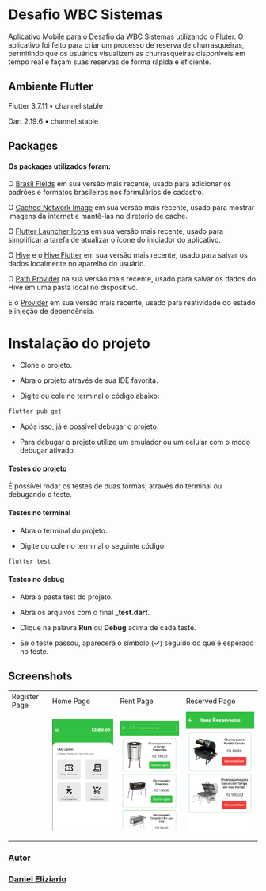# Desafio WBC Sistemas

Aplicativo Mobile para o Desafio da WBC Sistemas utilizando o Fluter. O aplicativo foi feito para criar um processo de reserva de churrasqueiras, permitindo que os usuários visualizem as churrasqueiras disponíveis em tempo real e façam suas reservas de forma rápida e eficiente.


## Ambiente Flutter

Flutter 3.7.11 • channel stable

Dart 2.19.6 • channel stable


## Packages

#### Os packages utilizados foram:

O [Brasil Fields](https://pub.dev/packages/brasil_fields) em sua versão mais recente, usado para adicionar os padrões e formatos brasileiros nos formulários de cadastro.

O [Cached Network Image](https://pub.dev/packages/cached_network_image) em sua versão mais recente, usado para mostrar imagens da internet e mantê-las no diretório de cache.

O [Flutter Launcher Icons](https://pub.dev/packages/flutter_launcher_icons) em sua versão mais recente, usado para simplificar a tarefa de atualizar o ícone do iniciador do aplicativo.

O [Hive](https://pub.dev/packages/hive) e o [Hive Flutter](https://pub.dev/packages/hive_flutter) em sua versão mais recente, usado para salvar os dados localmente no aparelho do usuário.

O [Path Provider](https://pub.dev/packages/path_provider) na sua versão mais recente, usado para salvar os dados do Hive em uma pasta local no dispositivo.

E o [Provider](https://pub.dev/packages/provider) em sua versão mais recente, usado para reatividade do estado e injeção de dependência.


# Instalação do projeto

* Clone o projeto.

* Abra o projeto através de sua IDE favorita.

* Digite ou cole no terminal o código abaixo:

```bash
flutter pub get
```
* Após isso, já é possível debugar o projeto.

* Para debugar o projeto utilize um emulador ou um celular com o modo debugar ativado.

#### Testes do projeto

É possível rodar os testes de duas formas, através do terminal ou debugando o teste.

#### Testes no terminal

* Abra o terminal do projeto.

* Digite ou cole no terminal o seguinte código:

```bash
flutter test
```

#### Testes no debug

* Abra a pasta test do projeto.

* Abra os arquivos com o final ___test.dart__.

* Clique na palavra __Run__ ou __Debug__ acima de cada teste.

* Se o teste passou, aparecerá o símbolo (__✓__) seguido do que é esperado no teste.


## Screenshots

<table>
  <tr>
     <td>Register Page</td>
     <td>Home Page</td>
     <td>Rent Page</td>
     <td>Reserved Page</td>
  </tr>
  <tr>
    <td><img src="" width=270 ></td>
    <td><img src="https://github.com/eliziariodm/desafio_wbc_sistemas/blob/main/assets/screenshots/home_page.png" width=270 ></td>
    <td><img src="https://github.com/eliziariodm/desafio_wbc_sistemas/blob/main/assets/screenshots/rent_page.png" width=270 ></td>
    <td><img src="https://github.com/eliziariodm/desafio_wbc_sistemas/blob/main/assets/screenshots/reserved_page.png" width=270 ></td>
  </tr>
 </table>


### Autor

### [Daniel Eliziario](https://www.linkedin.com/in/daniel-eliziario/)